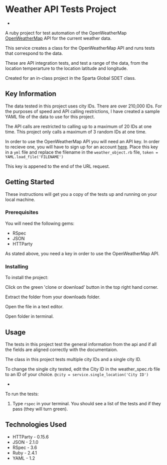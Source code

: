 # Weather API Tests Project
-
A ruby project for test automation of the OpenWeatherMap [OpenWeatherMap](https://openweathermap.org/) API for the current weather data. 

This service creates a class for the OpenWeatherMap API and runs tests that correspond to the data.

These are API integration tests, and test a range of the data, from the location temperarture to the location latitude and longitude.

Created for an in-class project in the Sparta Global SDET class.  


## Key Information
The data tested in this project uses city IDs. There are over 210,000 IDs. For the purposes of speed and API calling restrictions, I have created a sample YAML file of the data to use for this project. 

The API calls are restricted to calling up to a maximum of 20 IDs at one time. This project only calls a maximum of 3 random IDs at one time.

In order to use the OpenWeatherMap API you will need an API key. In order to recieve one, you will have to sign up for an account [here](https://home.openweathermap.org/users/sign_up). Place this key in a `yml` file and replace the filename in the `weather_object.rb` file, 
`token = YAML.load_file('FILENAME')`

 This key is appened to the end of the URL request.


## Getting Started
These instructions will get you a copy of the tests up and running on your local machine.

### Prerequisites
You will need the following gems:

* RSpec
* JSON
* HTTParty

As stated above, you need a key in order to use the OpenWeatherMap API. 

### Installing
To install the project:

Click on the green 'clone or download' button in the top right hand corner.

Extract the folder from your downloads folder.

Open the file in a text editor.

Open folder in terminal.

## Usage


The tests in this project test the general information from the api and if all the fields are aligned correctly with the documentaion.

The class in this project tests multiple city IDs and a single city ID.

To change the single city tested, edit the City ID in the weather_spec.rb file to an ID of your choice.
  `@city = service.single_location('City ID')`
  
-

To run the tests: 

1. Type `rspec` in your terminal. You should see a list of the tests and if they pass (they will turn green).



## Technologies Used
* HTTParty - 0.15.6
* JSON - 2.1.0
* RSpec - 3.6
* Ruby - 2.4.1
* YAML - 1.2